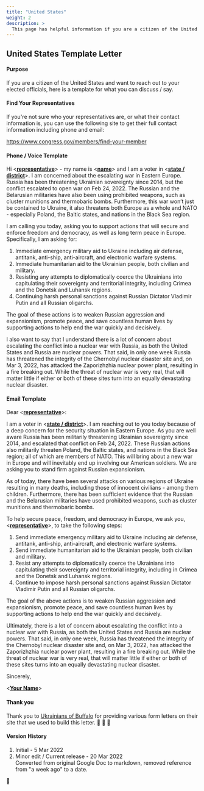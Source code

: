```yaml
---
title: "United States"
weight: 2
description: >
  This page has helpful information if you are a citizen of the United States
---
```


## United States Template Letter

#### Purpose

If you are a citizen of the United States and want to reach out to
your elected officials, here is a template for what you can
discuss / say.

#### Find Your Representatives

If you're not sure who your representatives are, or what their
contact information is, you can use the following site to get
their full contact information including phone and email:

https://www.congress.gov/members/find-your-member 

#### Phone / Voice Template

Hi \<**<u>representative</u>**\> - my name is \<**<u>name</u>**\> and I am a voter in 
\<**<u>state / district</u>**\>. I am concerned about the escalating war in Eastern
Europe. Russia has been threatening Ukrainian sovereignty since
2014, but the conflict escalated to open war on
Feb 24, 2022. The Russian and the Belarusian militaries have also
been using prohibited weapons, such as cluster munitions and
thermobaric bombs.  Furthermore, this war won’t just be contained
to Ukraine, it also threatens both Europe as a whole and NATO -
especially Poland, the Baltic states, and nations in the Black Sea
region.

I am calling you today, asking you to support actions that will
secure and enforce freedom and democracy, as well as long term
peace in Europe. Specifically, I am asking for:

1. Immediate emergency military aid to Ukraine including air defense,
antitank, anti-ship, anti-aircraft, and electronic warfare
systems.
1. Immediate humanitarian aid to the Ukrainian people, both civilian
and military.
1. Resisting any attempts to diplomatically coerce the Ukrainians
into capitulating their sovereignty and territorial integrity,
including Crimea and the Donetsk and Luhansk regions.
1. Continuing harsh personal sanctions against Russian Dictator
Vladimir Putin and all Russian oligarchs.

The goal of these actions is to weaken Russian aggression and
expansionism, promote peace, and save countless human lives by
supporting actions to help end the war quickly and decisively.

I also want to say that I understand there is a lot of concern
about escalating the conflict into a nuclear war with Russia, as
both the United States and Russia are nuclear powers. That said,
in only one week Russia has threatened the integrity of the
Chernobyl nuclear disaster site and, on Mar 3, 2022, has attacked
the Zaporizhzhia nuclear power plant, resulting in a fire breaking
out. While the threat of nuclear war is very real, that will
matter little if either or both of these sites turn into an
equally devastating nuclear disaster.

#### Email Template

Dear \<**<u>representative</u>**\>:

I am a voter in \<**<u>state / district</u>**\>. I am reaching out to you today
because of a deep concern for the security situation in Eastern
Europe. As you are well aware Russia has been militarily
threatening Ukrainian sovereignty since 2014, and escalated that
conflict on Feb 24, 2022. These Russian actions also militarily
threaten Poland, the Baltic states, and nations in the Black Sea
region; all of which are members of NATO. This will bring about a
new war in Europe and will inevitably end up involving our
American soldiers. We are asking you to stand firm against Russian
expansionism.

As of today, there have been several attacks on various regions of
Ukraine resulting in many deaths, including those of innocent
civilians - among them children. Furthermore, there has been
sufficient evidence that the Russian and the Belarusian militaries
have used prohibited weapons, such as cluster munitions and
thermobaric bombs. 

To help secure peace, freedom, and democracy in Europe, we ask
you, \<**<u>representative</u>**\>, to take the following steps:

1. Send immediate emergency military aid to Ukraine including air
defense, antitank, anti-ship, anti-aircraft, and electronic
warfare systems.
1. Send immediate humanitarian aid to the Ukrainian people, both
civilian and military.
1. Resist any attempts to diplomatically coerce the Ukrainians into
capitulating their sovereignty and territorial integrity,
including in Crimea and the Donetsk and Luhansk regions.
1. Continue to impose harsh personal sanctions against Russian
Dictator Vladimir Putin and all Russian oligarchs.

The goal of the above actions is to weaken Russian aggression and
expansionism, promote peace, and save countless human lives by
supporting actions to help end the war quickly and decisively.

Ultimately, there is a lot of concern about escalating the
conflict into a nuclear war with Russia, as both the United States
and Russia are nuclear powers. That said, in only one week, Russia
has threatened the integrity of the Chernobyl nuclear disaster
site and, on Mar 3, 2022, has attacked the Zaporizhzhia nuclear
power plant, resulting in a fire breaking out. While the threat of
nuclear war is very real, that will matter little if either or
both of these sites turns into an equally devastating nuclear
disaster.

Sincerely,

\<**<u>Your Name</u>**\>

#### Thank you
Thank you to [Ukrainians of Buffalo](https://ukrainiansofbuffalo.com/) for providing various form
letters on their site that we used to build this letter. 🌻 💙 💛

#### Version History

1. Initial - 5 Mar 2022
1. Minor edit / Current release - 20 Mar 2022<br />Converted from original Google Doc to markdown, removed reference from "a week ago" to a date.

🌻
